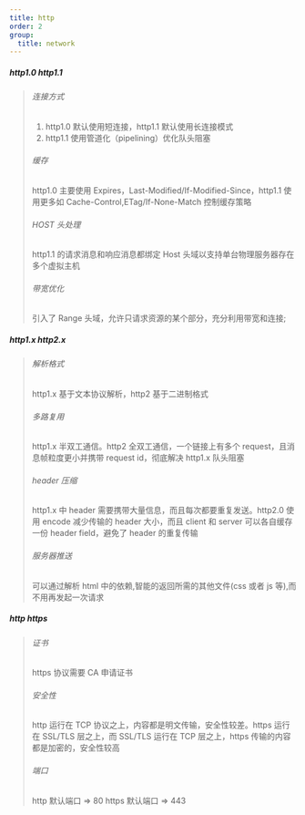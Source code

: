 ```yaml
---
title: http
order: 2
group:
  title: network
---
```


##### http1.0 http1.1

> ###### 连接方式
>
> 1. http1.0 默认使用短连接，http1.1 默认使用长连接模式
> 2. http1.1 使用管道化（pipelining）优化队头阻塞
>
> ###### 缓存
>
> http1.0 主要使用 Expires，Last-Modified/If-Modified-Since，http1.1 使用更多如 Cache-Control,ETag/If-None-Match 控制缓存策略
>
> ###### HOST 头处理
>
> http1.1 的请求消息和响应消息都绑定 Host 头域以支持单台物理服务器存在多个虚拟主机
>
> ###### 带宽优化
>
> 引入了 Range 头域，允许只请求资源的某个部分，充分利用带宽和连接;

##### http1.x http2.x

> ###### 解析格式
>
> http1.x 基于文本协议解析，http2 基于二进制格式
>
> ###### 多路复用
>
> http1.x 半双工通信。http2 全双工通信，一个链接上有多个 request，且消息帧粒度更小并携带 request id，彻底解决 http1.x 队头阻塞
>
> ###### header 压缩
>
> http1.x 中 header 需要携带大量信息，而且每次都要重复发送。http2.0 使用 encode 减少传输的 header 大小，而且 client 和 server 可以各自缓存一份 header field，避免了 header 的重复传输
>
> ###### 服务器推送
>
> 可以通过解析 html 中的依赖,智能的返回所需的其他文件(css 或者 js 等),而不用再发起一次请求

##### http https

> ###### 证书
>
> https 协议需要 CA 申请证书
>
> ###### 安全性
>
> http 运行在 TCP 协议之上，内容都是明文传输，安全性较差。https 运行在 SSL/TLS 层之上，而 SSL/TLS 运行在 TCP 层之上，https 传输的内容都是加密的，安全性较高
>
> ###### 端口
>
> http 默认端口 => 80
> https 默认端口 => 443
